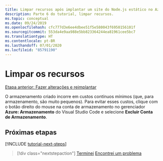 ```yaml
---
title: Limpar recursos após implantar um site do Node.js estático no Azure
description: Parte 6 do tutorial, limpar recursos.
ms.topic: conceptual
ms.date: 09/24/2019
ms.openlocfilehash: cfc777d3e6ee4dbee51f5e580043f6950156101f
ms.sourcegitcommit: 553da4e9aa988e5bb823364244ea81961cee5bc7
ms.translationtype: HT
ms.contentlocale: pt-BR
ms.lasthandoff: 07/01/2020
ms.locfileid: "85791190"
---
```

# <a name="clean-up-resources"></a>Limpar os recursos

[Etapa anterior: Fazer alterações e reimplantar](tutorial-vscode-static-website-node-05.md)

O armazenamento criado incorre em custos contínuos mínimos (que, para armazenamento, são muito pequenos). Para evitar esses custos, clique com o botão direito do mouse na conta de armazenamento no gerenciador **Azure: Armazenamento** do Visual Studio Code e selecione **Excluir Conta de Armazenamento**.

## <a name="next-steps"></a>Próximas etapas

[!INCLUDE [tutorial-next-steps](includes/tutorial-next-steps.md)]

> [!div class="nextstepaction"]
> [Terminei](node-howto-create-static-site-jamstack.md) [Encontrei um problema](https://www.research.net/r/PWZWZ52?tutorial=node-deployment-staticwebsite&step=clean-up-resources)
